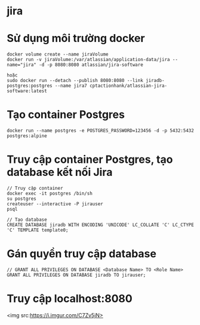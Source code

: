 # jira
# Sử dụng môi trường docker
```
docker volume create --name jiraVolume
docker run -v jiraVolume:/var/atlassian/application-data/jira --name="jira" -d -p 8080:8080 atlassian/jira-software

hoặc
sudo docker run --detach --publish 8080:8080 --link jiradb-postgres:postgres --name jira7 cptactionhank/atlassian-jira-software:latest
```

# Tạo container Postgres

```
docker run --name postgres -e POSTGRES_PASSWORD=123456 -d -p 5432:5432 postgres:alpine
```

# Truy cập container Postgres, tạo database kết nối Jira
```
// Truy cập container
docker exec -it postgres /bin/sh
su postgres
createuser --interactive -P jirauser
psql
```

```
// Tạo database
CREATE DATABASE jiradb WITH ENCODING 'UNICODE' LC_COLLATE 'C' LC_CTYPE 'C' TEMPLATE template0;
```

# Gán quyền truy cập database
```
// GRANT ALL PRIVILEGES ON DATABASE <Database Name> TO <Role Name>
GRANT ALL PRIVILEGES ON DATABASE jiradb TO jirauser;
```

# Truy cập localhost:8080
<img src:https://i.imgur.com/C7Zv5jN>
